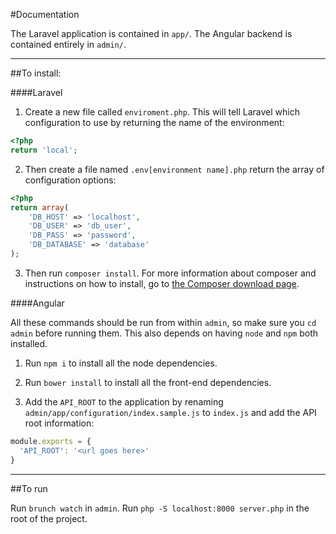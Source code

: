 #Documentation

The Laravel application is contained in `app/`. The Angular backend is contained entirely in `admin/`.

---------------

##To install:

####Laravel

1. Create a new file called `enviroment.php`. This will tell Laravel which configuration to use by returning the name of the environment:

  ```php
  <?php
  return 'local';
  ```
2. Then create a file named `.env[environment name].php` return the array of configuration options:

  ```php
  <?php
  return array(
      'DB_HOST' => 'localhost',
      'DB_USER' => 'db_user',
      'DB_PASS' => 'password',
      'DB_DATABASE' => 'database'
  );
  ```
3. Then run `composer install`. For more information about composer and instructions on how to install, go to [the Composer download page](https://getcomposer.org/download/).

####Angular

All these commands should be run from within `admin`, so make sure you `cd admin` before running them. This also depends on having `node` and `npm` both installed.

1. Run `npm i` to install all the node dependencies.

2. Run `bower install` to install all the front-end dependencies.

3. Add the `API_ROOT` to the application by renaming `admin/app/configuration/index.sample.js` to `index.js` and add the API root information: 

```js
module.exports = {
  'API_ROOT': '<url goes here>'
}
```

---------------------

##To run

Run `brunch watch` in `admin`.
Run `php -S localhost:8000 server.php` in the root of the project.